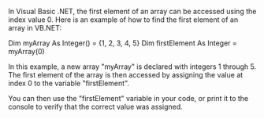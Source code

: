 In Visual Basic .NET, the first element of an array can be accessed using the index value 0. Here is an example of how to find the first element of an array in VB.NET:

Dim myArray As Integer() = {1, 2, 3, 4, 5}
Dim firstElement As Integer = myArray(0)

In this example, a new array "myArray" is declared with integers 1 through 5. The first element of the array is then accessed by assigning the value at index 0 to the variable "firstElement". 

You can then use the "firstElement" variable in your code, or print it to the console to verify that the correct value was assigned.